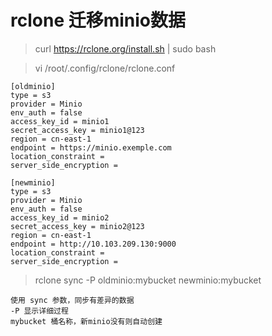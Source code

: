 # rclone 迁移minio数据

>curl https://rclone.org/install.sh | sudo bash


> vi /root/.config/rclone/rclone.conf

```
[oldminio]
type = s3
provider = Minio
env_auth = false
access_key_id = minio1
secret_access_key = minio1@123
region = cn-east-1
endpoint = https://minio.exemple.com
location_constraint =
server_side_encryption =

[newminio]
type = s3
provider = Minio
env_auth = false
access_key_id = minio2
secret_access_key = minio2@123
region = cn-east-1
endpoint = http://10.103.209.130:9000
location_constraint =
server_side_encryption =

```

>rclone sync -P oldminio:mybucket newminio:mybucket


    使用 sync 参数，同步有差异的数据    
    -P 显示详细过程
    mybucket 桶名称，新minio没有则自动创建
